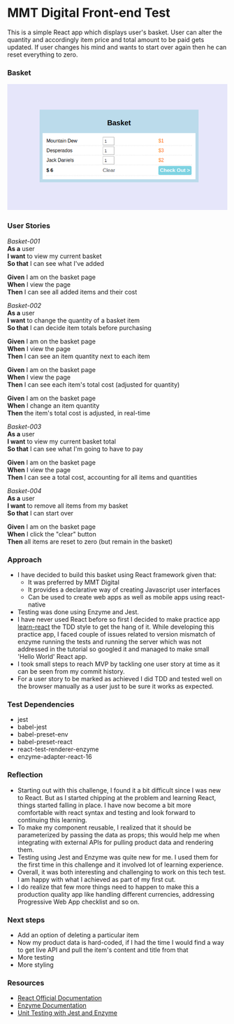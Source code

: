 # MMT Digital Front-end Test

This is a simple React app which displays user's basket. User can alter the quantity and accordingly item price and total amount to be paid gets updated. If user changes his mind and wants to start over again then he can reset everything to zero.

### Basket

![Basket](./src/assets/images/basket1.png)

### User Stories

*Basket-001*  
**As a** user  
**I want** to view my current basket  
**So that** I can see what I've added  

**Given** I am on the basket page  
**When** I view the page  
**Then** I can see all added items and their cost  

*Basket-002*  
**As a** user  
**I want** to change the quantity of a basket item  
**So that** I can decide item totals before purchasing  

**Given** I am on the basket page  
**When** I view the page  
**Then** I can see an item quantity next to each item  

**Given** I am on the basket page  
**When** I view the page  
**Then** I can see each item's total cost (adjusted for quantity)  

**Given** I am on the basket page  
**When** I change an item quantity  
**Then** the item's total cost is adjusted, in real-time  

*Basket-003*  
**As a** user  
**I want** to view my current basket total  
**So that** I can see what I'm going to have to pay  

**Given** I am on the basket page  
**When** I view the page  
**Then** I can see a total cost, accounting for all items and quantities  

*Basket-004*  
**As a** user  
**I want** to remove all items from my basket  
**So that** I can start over  

**Given** I am on the basket page  
**When** I click the "clear" button  
**Then** all items are reset to zero (but remain in the basket)  


### Approach

* I have decided to build this basket using React framework given that:
    * It was preferred by MMT Digital
    * It provides a declarative way of creating Javascript user interfaces
    * Can be used to create web apps as well as mobile apps using react-native 
* Testing was done using Enzyme and Jest.
* I have never used React before so first I decided to make practice app [learn-react](https://github.com/reenz/learn-react ) the TDD style to get the hang of it. While developing this practice app, I faced couple of issues related to version mismatch of enzyme  running the tests and running the server which was not addressed in the tutorial so googled it and managed to make small 'Hello World' React app.
* I took small steps to reach MVP by tackling one user story at time as it can be seen from my commit history.
* For a user story to be marked as achieved I did TDD and tested well on the browser manually as a user just to be sure it works as expected.

### Test Dependencies

* jest
* babel-jest
* babel-preset-env
* babel-preset-react
* react-test-renderer-enzyme
* enzyme-adapter-react-16

### Reflection

* Starting out with this challenge, I found it a bit difficult since I was new to React. But as I started chipping at the problem and learning React, things started falling in place. I have now become a bit more comfortable with react syntax and testing and look forward to continuing this learning.
* To make my component reusable, I realized that it should be parameterized by passing the data as props; this would help me when integrating with external APIs for pulling product data and rendering them.
* Testing using Jest and Enzyme was quite new for me. I used them for the first time in this challenge and it involved lot of learning experience.
* Overall, it was both interesting and challenging to work on this tech test. I am happy with what I achieved as part of my first cut.
* I do realize that few more things need to happen to make this a production quality app like handling different currencies, addressing Progressive Web App checklist and so on.

### Next steps

* Add an option of deleting a particular item
* Now my product data is hard-coded, if I had the time I would find a way to get live API and pull the item's content and title from that
* More testing
* More styling

### Resources

* [React Official Documentation](https://reactjs.org/docs/hello-world.html)
* [Enzyme Documentation](http://airbnb.io/enzyme/docs/api/shallow.html)
* [Unit Testing with Jest and Enzyme](https://medium.com/wehkamp-techblog/unit-testing-your-react-application-with-jest-and-enzyme-81c5545cee45)